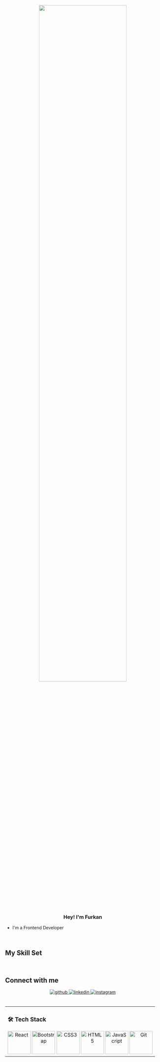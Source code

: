 <div align="center">
<img src="https://rishavanand.github.io/static/images/greetings.gif" align="center" style="width: 75%" style="height: 50%"/>
</div>  
  

### <div align="center">Hey! I'm Furkan</div>  
  

- I'm a Frontend Developer  
  

<br/>  


## My Skill Set  
<table><tr><td valign="top" width="100%">



### 🛠  Tech Stack  
<div align="center">  
<img style="marginLeft: 20px" src="https://profilinator.rishav.dev/skills-assets/react-original-wordmark.svg" alt="React" height="75" />  
<img style="marginLeft: 20px" src="https://profilinator.rishav.dev/skills-assets/bootstrap-plain.svg" alt="Bootstrap" height="75" />  
<img style="marginLeft: 20px" src="https://profilinator.rishav.dev/skills-assets/css3-original-wordmark.svg" alt="CSS3" height="75" />  
<img style="marginLeft: 20px" src="https://profilinator.rishav.dev/skills-assets/html5-original-wordmark.svg" alt="HTML5" height="75" />  
<img style="marginLeft: 20px" src="https://profilinator.rishav.dev/skills-assets/javascript-original.svg" alt="JavaScript" height="75" />  
<img style="marginLeft: 20px" src="https://profilinator.rishav.dev/skills-assets/git-scm-icon.svg" alt="Git" height="75" />  
</div>
<tr>
<br/>  


## Connect with me  
<div align="center">
<a href="https://github.com/Lyndray" target="_blank">
<img src=https://img.shields.io/badge/github-%2324292e.svg?&style=for-the-badge&logo=github&logoColor=white alt=github style="margin-bottom: 5px;" />
</a>
<a href="https://linkedin.com/in/https://www.linkedin.com/in/furkan-kaya-77298322b/" target="_blank">
<img src=https://img.shields.io/badge/linkedin-%231E77B5.svg?&style=for-the-badge&logo=linkedin&logoColor=white alt=linkedin style="margin-bottom: 5px;" />
</a>
<a href="https://instagram.com/furkan_kaya_1905" target="_blank">
<img src=https://img.shields.io/badge/instagram-%23000000.svg?&style=for-the-badge&logo=instagram&logoColor=white alt=instagram style="margin-bottom: 5px;" />
</a>  
</div>  
  

<br/>  




